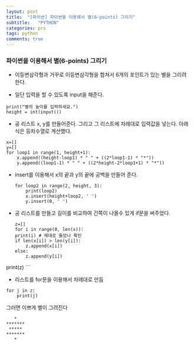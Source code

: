 ```yaml
---
layout: post
title:  "[파이썬] 파이썬을 이용해서 별(6-points) 그리기"
subtitle:   "PYTHON"
categories: pro
tags: python
comments: true
---
```



### 파이썬을 이용해서 별(6-points) 그리기

 * 이등변삼각형과 거꾸로 이등변삼각형을 합쳐서 6개의 포인트가 있는 별을 그리려 한다.

 * 일단 입력을 할 수 있도록 input을 해준다.
```
print("별의 높이를 입력하세요.")
height = int(input())
```
 * 공 리스트 x, y를 만들어준다. 그리고 그 리스트에 차례대로 입력값을 넣는다. 아래 식은 등차수열로 계산했다.
```
x=[]
y=[]
for loop1 in range(1, height+1):
    x.append((height-loop1) * " " + ((2*loop1-1) * "*"))
    y.append((loop1-1) * " " + ((2*height-2*loop1+1) * "*"))
```

 * insert를 이용해서 x의 끝과 y의 끝에 공백을 만들어 준다.

    ```
    for loop2 in range(2, height, 3):
        print(loop2)
        x.insert(height+loop2, ' ')
        y.insert(0, ' ')
    ```


 * 공 리스트를 만들고 길이를 비교하여 긴쪽이 나올수 있게 if문을 써주었다.
    ```
    z=[]
    for i in range(0, len(x)):
    print(i) # 제대로 돌았나 확인
    if len(x[i]) > len(y[i]):
        z.append(x[i])
    else:
        z.append(y[i])
print(z)
    ```

 * 리스트를 for문을 이용해서 차례대로 만듬
```
for j in z:
    print(j)
```

그러면 이쁘게 별이 그려진다
```
   *
*******
 *****
*******
   *
```
